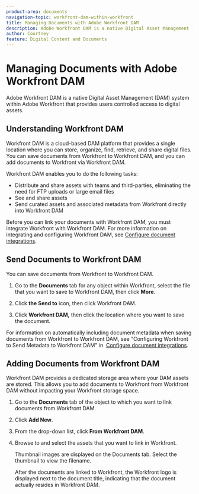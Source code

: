 ```yaml
---
product-area: documents
navigation-topic: workfront-dam-within-workfront
title: Managing Documents with Adobe Workfront DAM
description: Adobe Workfront DAM is a native Digital Asset Management (DAM) system within Adobe Workfront that provides users controlled access to digital assets.
author: Courtney
feature: Digital Content and Documents
---
```


# Managing Documents with Adobe Workfront DAM

Adobe Workfront DAM is a native Digital Asset Management (DAM) system within Adobe Workfront that provides users controlled access to digital assets.

## Understanding Workfront DAM

Workfront DAM is a cloud-based DAM platform that provides a single location where you can&nbsp;store, organize, find, retrieve, and share digital files. You can save documents&nbsp;from Workfront to Workfront DAM, and you can add documents to Workfront via Workfront DAM.

Workfront DAM enables you to do the following tasks:

* Distribute and share assets with teams and third-parties, eliminating the need for FTP uploads or large email files
* See and share assets
* Send curated assets and associated metadata from Workfront directly into Workfront DAM&nbsp;

Before you can link your documents with Workfront DAM, you must integrate Workfront with Workfront DAM. For more information on integrating and configuring Workfront DAM, see [Configure document integrations](../../administration-and-setup/configure-integrations/configure-document-integrations.md).

## Send Documents to&nbsp;Workfront DAM

You can save documents from Workfront to Workfront&nbsp;DAM.

1. Go to the&nbsp;**Documents**&nbsp;tab for any object within Workfront, select the file that you want to save to Workfront DAM, then click **More**.

1. Click **the Send to** icon, then click Workfront DAM.  

1. Click&nbsp;**Workfront DAM,** then click the location where you want to save the document.

For information on automatically including document metadata when saving documents from Workfront to Workfront&nbsp;DAM, see "Configuring Workfront to Send Metadata to Workfront DAM" in&nbsp; [Configure document integrations](../../administration-and-setup/configure-integrations/configure-document-integrations.md).

## Adding Documents from Workfront DAM

Workfront DAM provides a dedicated storage area where your DAM assets are stored. This allows you to add documents to Workfront from Workfront DAM without impacting your&nbsp;Workfront storage space.&nbsp;

1. Go to the **Documents** tab of the object to which you want to link documents from Workfront DAM.
1. Click&nbsp;**Add New**.

1. From the drop-down list, click&nbsp;**From Workfront DAM**.
1. Browse to and select the assets that you want to&nbsp;link in Workfront.

   Thumbnail images are displayed on the Documents tab. Select the thumbnail to view the filename.&nbsp;

   After the documents are linked to Workfront, the Workfront logo is displayed next to the document title, indicating that the document actually resides in Workfront DAM.

